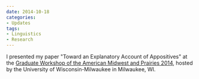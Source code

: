 ```yaml
---
date: 2014-10-18
categories:
- Updates
tags:
- Linguistics
- Research
---
```


I presented my paper "Toward an Explanatory Account of Appositives" at the <a href="https://gwamp2014.wordpress.com/">Graduate Workshop of the American Midwest and Prairies 2014</a>, hosted by the University of Wisconsin-Milwaukee in Milwaukee, WI.

<!-- more -->
